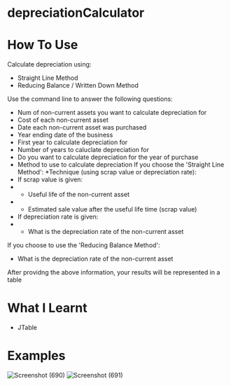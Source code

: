 # depreciationCalculator
# How To Use
Calculate depreciation using:
* Straight Line Method
* Reducing Balance / Written Down Method

Use the command line to answer the following questions:
* Num of non-current assets you want to calculate depreciation for
* Cost of each non-current asset
* Date each non-current asset was purchased
* Year ending date of the business
* First year to calculate depreciation for 
* Number of years to caluclate depreciation for
* Do you want to calculate depreciation for the year of purchase
* Method to use to calculate depreciation
If you choose the 'Straight Line Method':
*Technique (using scrap value or depreciation rate):
*  If scrap value is given:
* * Useful life of the non-current asset 
* * Estimated sale value after the useful life time (scrap value)
*  If depreciation rate is given:
* * What is the depreciation rate of the non-current asset

If you choose to use the 'Reducing Balance Method':
* What is the depreciation rate of the non-current asset 

After providng the above information, your results will be represented in a table

# What I Learnt
* JTable

# Examples
![Screenshot (690)](https://user-images.githubusercontent.com/63420202/168067201-70d5aa1c-a291-4065-9569-3533e3063b79.png)
![Screenshot (691)](https://user-images.githubusercontent.com/63420202/168067217-4b5a9e27-b3cb-4348-864e-abe6a2897a43.png)
